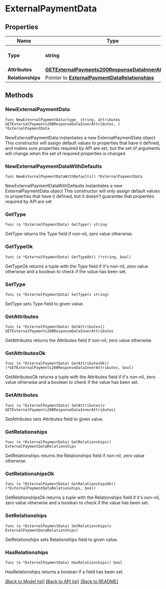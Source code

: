 # ExternalPaymentData

## Properties

Name | Type | Description | Notes
------------ | ------------- | ------------- | -------------
**Type** | **string** | The resource&#39;s type | 
**Attributes** | [**GETExternalPayments200ResponseDataInnerAttributes**](GETExternalPayments200ResponseDataInnerAttributes.md) |  | 
**Relationships** | Pointer to [**ExternalPaymentDataRelationships**](ExternalPaymentDataRelationships.md) |  | [optional] 

## Methods

### NewExternalPaymentData

`func NewExternalPaymentData(type_ string, attributes GETExternalPayments200ResponseDataInnerAttributes, ) *ExternalPaymentData`

NewExternalPaymentData instantiates a new ExternalPaymentData object
This constructor will assign default values to properties that have it defined,
and makes sure properties required by API are set, but the set of arguments
will change when the set of required properties is changed

### NewExternalPaymentDataWithDefaults

`func NewExternalPaymentDataWithDefaults() *ExternalPaymentData`

NewExternalPaymentDataWithDefaults instantiates a new ExternalPaymentData object
This constructor will only assign default values to properties that have it defined,
but it doesn't guarantee that properties required by API are set

### GetType

`func (o *ExternalPaymentData) GetType() string`

GetType returns the Type field if non-nil, zero value otherwise.

### GetTypeOk

`func (o *ExternalPaymentData) GetTypeOk() (*string, bool)`

GetTypeOk returns a tuple with the Type field if it's non-nil, zero value otherwise
and a boolean to check if the value has been set.

### SetType

`func (o *ExternalPaymentData) SetType(v string)`

SetType sets Type field to given value.


### GetAttributes

`func (o *ExternalPaymentData) GetAttributes() GETExternalPayments200ResponseDataInnerAttributes`

GetAttributes returns the Attributes field if non-nil, zero value otherwise.

### GetAttributesOk

`func (o *ExternalPaymentData) GetAttributesOk() (*GETExternalPayments200ResponseDataInnerAttributes, bool)`

GetAttributesOk returns a tuple with the Attributes field if it's non-nil, zero value otherwise
and a boolean to check if the value has been set.

### SetAttributes

`func (o *ExternalPaymentData) SetAttributes(v GETExternalPayments200ResponseDataInnerAttributes)`

SetAttributes sets Attributes field to given value.


### GetRelationships

`func (o *ExternalPaymentData) GetRelationships() ExternalPaymentDataRelationships`

GetRelationships returns the Relationships field if non-nil, zero value otherwise.

### GetRelationshipsOk

`func (o *ExternalPaymentData) GetRelationshipsOk() (*ExternalPaymentDataRelationships, bool)`

GetRelationshipsOk returns a tuple with the Relationships field if it's non-nil, zero value otherwise
and a boolean to check if the value has been set.

### SetRelationships

`func (o *ExternalPaymentData) SetRelationships(v ExternalPaymentDataRelationships)`

SetRelationships sets Relationships field to given value.

### HasRelationships

`func (o *ExternalPaymentData) HasRelationships() bool`

HasRelationships returns a boolean if a field has been set.


[[Back to Model list]](../README.md#documentation-for-models) [[Back to API list]](../README.md#documentation-for-api-endpoints) [[Back to README]](../README.md)


